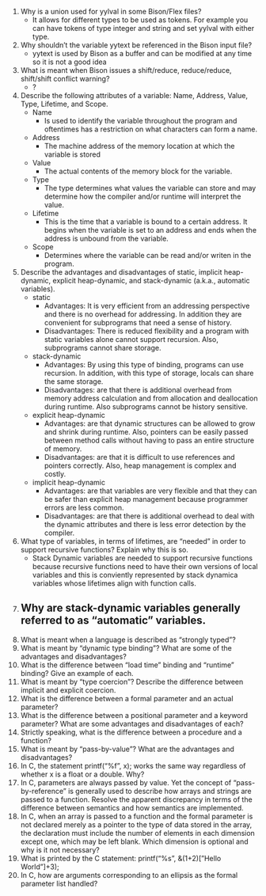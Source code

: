 1. Why is a union used for yylval in some Bison/Flex files?
    - It allows for different types to be used as tokens.  For example you can
      have tokens of type integer and string and set yylval with either type.
2. Why shouldn’t the variable yytext be referenced in the Bison input file?
    - yytext is used by Bison as a buffer and can be modified at any time so it
      is not a good idea
3. What is meant when Bison issues a shift/reduce, reduce/reduce, shift/shift
   conflict warning?
    - ?
4. Describe the following attributes of a variable: Name, Address, Value, Type,
   Lifetime, and Scope.
    - Name
        - Is used to identify the variable throughout the program and oftentimes
          has a restriction on what characters can form a name.
    - Address
        - The machine address of the memory location at which the variable is
          stored
    - Value
        - The actual contents of the memory block for the variable.
    - Type
        - The type determines what values the variable can store and may
          determine how the compiler and/or runtime will interpret the value.
    - Lifetime
        - This is the time that a variable is bound to a certain address.  It
          begins when the variable is set to an address and ends when the
          address is unbound from the variable.
    - Scope
        - Determines where the variable can be read and/or writen in the
          program.
5. Describe the advantages and disadvantages of static, implicit heap-dynamic,
   explicit heap-dynamic, and stack-dynamic (a.k.a., automatic variables).
   - static 
       - Advantages:  It is very efficient from an addressing perspective and there is no overhead for addressing.  In addition they are convenient for  subprograms that need a sense of history. 
       - Disadvantages: There is reduced flexibility and a program with static variables alone cannot support recursion.  Also, subprograms cannot share storage. 
   - stack-dynamic 
       - Advantages:  By using this type of binding, programs can use recursion. In addition, with this type of storage, locals can share the same storage.  
       - Disadvantages: are that there is additional overhead from memory address calculation and from allocation and deallocation during runtime.  Also subprograms cannot be history sensitive.
   - explicit heap-dynamic 
       - Advantages: are that dynamic structures can be allowed to grow and shrink during runtime. Also, pointers can be easily passed between method calls without having to pass an entire structure of memory.  
       - Disadvantages: are that it is difficult to use references and pointers correctly.  Also, heap management is complex and costly.
   - implicit heap-dynamic 
       - Advantages: are that variables are very flexible and that they can be safer than explicit heap management because programmer errors are less common.  
       - Disadvantages: are that there is additional overhead to deal with the dynamic attributes and there is less error detection by the compiler.
6. What type of variables, in terms of lifetimes, are “needed” in order to
   support recursive functions? Explain why this is so.
    - Stack Dynamic variables are needed to support recursive functions because
      recursive functions need to have their own versions of local variables and
      this is conviently represented by stack dynamica variables whose lifetimes
      align with function calls.
7. Why are stack-dynamic variables generally referred to as “automatic”
   variables.
    -
8. What is meant when a language is described as “strongly typed”?
9. What is meant by “dynamic type binding”? What are some of the advantages and
   disadvantages?
10. What is the difference between “load time” binding and “runtime” binding?
    Give an example of each.
11. What is meant by “type coercion”? Describe the difference between implicit
    and explicit coercion.
12. What is the difference between a formal parameter and an actual parameter?
13. What is the difference between a positional parameter and a keyword
    parameter? What are some advantages and disadvantages of each?
14. Strictly speaking, what is the difference between a procedure and a
    function?
15. What is meant by “pass-by-value”? What are the advantages and disadvantages?
16. In C, the statement printf(“%f”, x); works the same way regardless of
    whether x is a float or a double. Why?
17. In C, parameters are always passed by value. Yet the concept of
    “pass-by-reference” is generally used to describe how arrays and strings are
    passed to a function. Resolve the apparent discrepancy in terms of the
    difference between semantics and how semantics are implemented.
18. In C, when an array is passed to a function and the formal parameter is not
    declared merely as a pointer to the type of data stored in the array, the
    declaration must include the number of elements in each dimension except
    one, which may be left blank. Which dimension is optional and why is it not
    necessary?
19. What is printed by the C statement: printf(“%s”, &(1+2)[”Hello World”]+3);
20. In C, how are arguments corresponding to an ellipsis as the formal parameter
    list handled?

